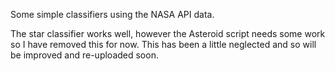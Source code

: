 Some simple classifiers using the NASA API data.

The star classifier works well, however the Asteroid script needs some work so I have removed this for now. This has been a little neglected and so will be improved and re-uploaded soon.
